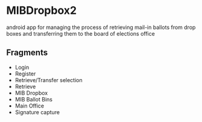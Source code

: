 # MIBDropbox2
android app for managing the process of retrieving mail-in ballots from drop boxes and transferring them to the board of elections office
## Fragments
* Login
* Register
* Retrieve/Transfer selection
* Retrieve
* MIB Dropbox
* MIB Ballot Bins
* Main Office
* Signature capture